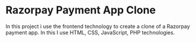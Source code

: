 # Razorpay Payment App Clone
In this project i use the frontend technology to create a clone of a Razorpay payment app.
In this I use HTML, CSS, JavaScript, PHP technologies.

